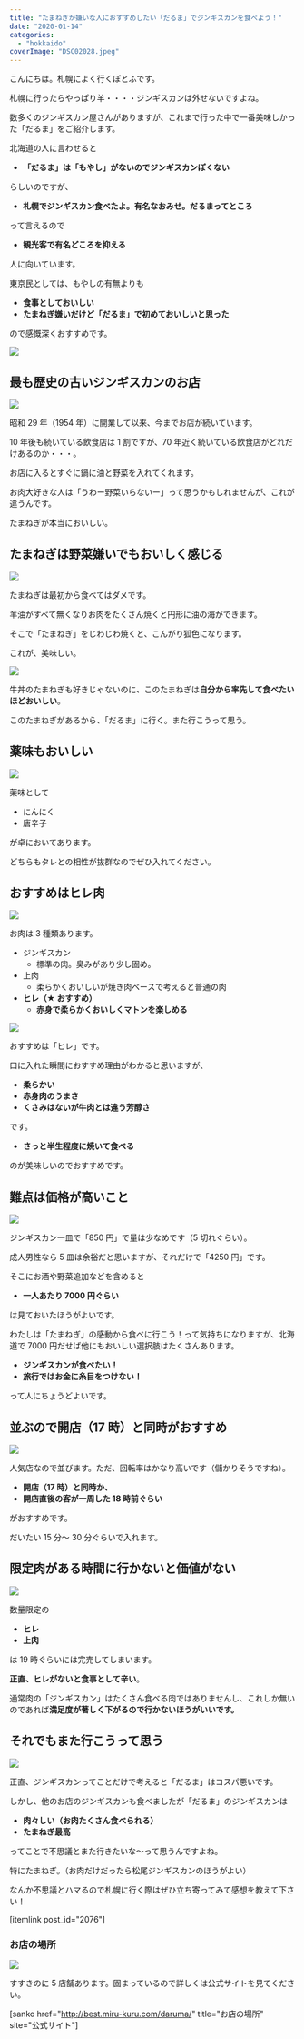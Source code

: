 ```yaml
---
title: "たまねぎが嫌いな人におすすめしたい「だるま」でジンギスカンを食べよう！"
date: "2020-01-14"
categories:
  - "hokkaido"
coverImage: "DSC02028.jpeg"
---
```


こんにちは。札幌によく行くぽとふです。

札幌に行ったらやっぱり羊・・・・ジンギスカンは外せないですよね。

数多くのジンギスカン屋さんがありますが、これまで行った中で一番美味しかった「だるま」をご紹介します。

北海道の人に言わせると

- **「だるま」は「もやし」がないのでジンギスカンぽくない**

らしいのですが、

- **札幌でジンギスカン食べたよ。有名なおみせ。だるまってところ**

って言えるので

- **観光客で有名どころを抑える**

人に向いています。

東京民としては、もやしの有無よりも

- **食事としておいしい**
- **たまねぎ嫌いだけど「だるま」で初めておいしいと思った**

ので感慨深くおすすめです。

![](images/DSC02028.jpeg)

## 最も歴史の古いジンギスカンのお店

![](images/DSC02025.jpeg)

昭和 29 年（1954 年）に開業して以来、今までお店が続いています。

10 年後も続いている飲食店は 1 割ですが、70 年近く続いている飲食店がどれだけあるのか・・・。

お店に入るとすぐに鍋に油と野菜を入れてくれます。

お肉大好きな人は「うわー野菜いらないー」って思うかもしれませんが、これが違うんです。

たまねぎが本当においしい。

## たまねぎは野菜嫌いでもおいしく感じる

![](images/DSC02036.jpeg)

たまねぎは最初から食べてはダメです。

羊油がすべて無くなりお肉をたくさん焼くと円形に油の海ができます。

そこで「たまねぎ」をじわじわ焼くと、こんがり狐色になります。

これが、美味しい。

![](images/DSC02032.jpeg)

牛丼のたまねぎも好きじゃないのに、このたまねぎは**自分から率先して食べたいほどおいしい**。

このたまねぎがあるから、「だるま」に行く。また行こうって思う。

## 薬味もおいしい

![](images/DSC02034.jpeg)

薬味として

- にんにく
- 唐辛子

が卓においてあります。

どちらもタレとの相性が抜群なのでぜひ入れてください。

## おすすめはヒレ肉

![](images/DSC02033.jpeg)

お肉は 3 種類あります。

- ジンギスカン
  - 標準の肉。臭みがあり少し固め。
- 上肉
  - 柔らかくおいしいが焼き肉ベースで考えると普通の肉
- **ヒレ（★ おすすめ）**
  - **赤身で柔らかくおいしくマトンを楽しめる**

![](images/DSC02038.jpeg)

おすすめは「ヒレ」です。

口に入れた瞬間におすすめ理由がわかると思いますが、

- **柔らかい**
- **赤身肉のうまさ**
- **くさみはないが牛肉とは違う芳醇さ**

です。

- **さっと半生程度に焼いて食べる**

のが美味しいのでおすすめです。

## 難点は価格が高いこと

![](images/DSC02024.jpeg)

ジンギスカン一皿で「850 円」で量は少なめです（5 切れぐらい）。

成人男性なら 5 皿は余裕だと思いますが、それだけで「4250 円」です。

そこにお酒や野菜追加などを含めると

- **一人あたり 7000 円ぐらい**

は見ておいたほうがよいです。

わたしは「たまねぎ」の感動から食べに行こう！って気持ちになりますが、北海道で 7000 円だせば他にもおいしい選択肢はたくさんあります。

- **ジンギスカンが食べたい！**
- **旅行ではお金に糸目をつけない！**

って人にちょうどよいです。

## 並ぶので開店（17 時）と同時がおすすめ

![](images/DSC02026.jpeg)

人気店なので並びます。ただ、回転率はかなり高いです（儲かりそうですね）。

- **開店（17 時）と同時か、**
- **開店直後の客が一周した 18 時前ぐらい**

がおすすめです。

だいたい 15 分～ 30 分ぐらいで入れます。

## 限定肉がある時間に行かないと価値がない

![](images/DSC02035.jpeg)

数量限定の

- **ヒレ**
- **上肉**

は 19 時ぐらいには完売してしまいます。

**正直、ヒレがないと食事として辛い**。

通常肉の「ジンギスカン」はたくさん食べる肉ではありませんし、これしか無いのであれば**満足度が著しく下がるので行かないほうがいいです。**

## それでもまた行こうって思う

![](images/DSC02030.jpeg)

正直、ジンギスカンってことだけで考えると「だるま」はコスパ悪いです。

しかし、他のお店のジンギスカンも食べましたが「だるま」のジンギスカンは

- **肉々しい（お肉たくさん食べられる）**
- **たまねぎ最高**

ってことで不思議とまた行きたいな～って思うんですよね。

特にたまねぎ。（お肉だけだったら松尾ジンギスカンのほうがよい）

なんか不思議とハマるので札幌に行く際はぜひ立ち寄ってみて感想を教えて下さい！

\[itemlink post_id="2076"\]

### お店の場所

![](images/IMG_8165.jpeg)

すすきのに 5 店舗あります。固まっているので詳しくは公式サイトを見てください。

\[sanko href="http://best.miru-kuru.com/daruma/" title="お店の場所" site="公式サイト"\]
